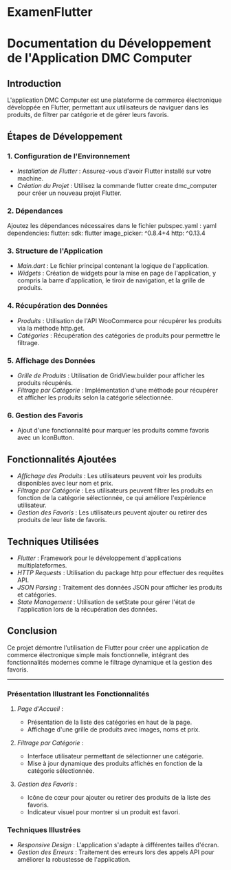 # ExamenFlutter
# Documentation du Développement de l'Application DMC Computer

## Introduction
L'application DMC Computer est une plateforme de commerce électronique développée en Flutter, permettant aux utilisateurs de naviguer dans les produits, de filtrer par catégorie et de gérer leurs favoris.

## Étapes de Développement

### 1. Configuration de l'Environnement
- *Installation de Flutter* : Assurez-vous d'avoir Flutter installé sur votre machine.
- *Création du Projet* : Utilisez la commande flutter create dmc_computer pour créer un nouveau projet Flutter.

### 2. Dépendances
Ajoutez les dépendances nécessaires dans le fichier pubspec.yaml :
yaml
dependencies:
  flutter:
    sdk: flutter
  image_picker: ^0.8.4+4
  http: ^0.13.4


### 3. Structure de l'Application
- *Main.dart* : Le fichier principal contenant la logique de l'application.
- *Widgets* : Création de widgets pour la mise en page de l'application, y compris la barre d'application, le tiroir de navigation, et la grille de produits.

### 4. Récupération des Données
- *Produits* : Utilisation de l'API WooCommerce pour récupérer les produits via la méthode http.get.
- *Catégories* : Récupération des catégories de produits pour permettre le filtrage.

### 5. Affichage des Données
- *Grille de Produits* : Utilisation de GridView.builder pour afficher les produits récupérés.
- *Filtrage par Catégorie* : Implémentation d'une méthode pour récupérer et afficher les produits selon la catégorie sélectionnée.

### 6. Gestion des Favoris
- Ajout d'une fonctionnalité pour marquer les produits comme favoris avec un IconButton.

## Fonctionnalités Ajoutées
- *Affichage des Produits* : Les utilisateurs peuvent voir les produits disponibles avec leur nom et prix.
- *Filtrage par Catégorie* : Les utilisateurs peuvent filtrer les produits en fonction de la catégorie sélectionnée, ce qui améliore l'expérience utilisateur.
- *Gestion des Favoris* : Les utilisateurs peuvent ajouter ou retirer des produits de leur liste de favoris.

## Techniques Utilisées
- *Flutter* : Framework pour le développement d'applications multiplateformes.
- *HTTP Requests* : Utilisation du package http pour effectuer des requêtes API.
- *JSON Parsing* : Traitement des données JSON pour afficher les produits et catégories.
- *State Management* : Utilisation de setState pour gérer l'état de l'application lors de la récupération des données.

## Conclusion
Ce projet démontre l'utilisation de Flutter pour créer une application de commerce électronique simple mais fonctionnelle, intégrant des fonctionnalités modernes comme le filtrage dynamique et la gestion des favoris.

---

### Présentation Illustrant les Fonctionnalités

1. *Page d'Accueil* :
   - Présentation de la liste des catégories en haut de la page.
   - Affichage d'une grille de produits avec images, noms et prix.

2. *Filtrage par Catégorie* :
   - Interface utilisateur permettant de sélectionner une catégorie.
   - Mise à jour dynamique des produits affichés en fonction de la catégorie sélectionnée.

3. *Gestion des Favoris* :
   - Icône de cœur pour ajouter ou retirer des produits de la liste des favoris.
   - Indicateur visuel pour montrer si un produit est favori.

### Techniques Illustrées
- *Responsive Design* : L'application s'adapte à différentes tailles d'écran.
- *Gestion des Erreurs* : Traitement des erreurs lors des appels API pour améliorer la robustesse de l'application.

